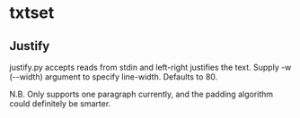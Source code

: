 txtset
======

Justify
-------

justify.py accepts reads from stdin and left-right justifies the text.
Supply -w (--width) argument to specify line-width. Defaults to 80.

N.B. Only supports one paragraph currently, and the padding algorithm could 
definitely be smarter.
